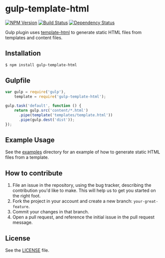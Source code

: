 # gulp-template-html

[![NPM Version](https://img.shields.io/npm/v/gulp-template-html.svg)](https://www.npmjs.com/package/gulp-template-html)
[![Build Status](https://img.shields.io/travis/grit96/gulp-template-html.svg)](https://travis-ci.org/grit96/gulp-template-html)
[![Dependency Status](https://img.shields.io/david/grit96/gulp-template-html.svg)](https://david-dm.org/grit96/gulp-template-html)

Gulp plugin uses [template-html](https://github.com/grit96/template-html) to generate static HTML files from templates and content files.


## Installation

```sh
$ npm install gulp-template-html
```


## Gulpfile

```javascript
var gulp = require('gulp'),
    template = require('gulp-template-html');

gulp.task('default', function () {
    return gulp.src('content/*.html')
      .pipe(template('templates/template.html'))
      .pipe(gulp.dest('dist'));
});
```


## Example Usage

See the [examples](./examples) directory for an example of how to generate static HTML files from a template.


## How to contribute

1. File an issue in the repository, using the bug tracker, describing the
   contribution you'd like to make. This will help us to get you started on the
   right foot.
2. Fork the project in your account and create a new branch:
   `your-great-feature`.
3. Commit your changes in that branch.
4. Open a pull request, and reference the initial issue in the pull request
   message.


## License
See the [LICENSE](./LICENSE) file.
